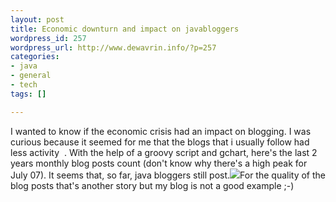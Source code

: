 ```yaml
--- 
layout: post
title: Economic downturn and impact on javabloggers
wordpress_id: 257
wordpress_url: http://www.dewavrin.info/?p=257
categories: 
- java
- general
- tech
tags: []

---
```

I wanted to know if the economic crisis had an impact on blogging. I was curious because it seemed for me that the blogs that i usually follow had less activity  . With the help of a groovy script and gchart, here's the last 2 years monthly blog posts count (don't know why there's a high peak for July 07). It seems that, so far, java bloggers still post.![](http://chart.apis.google.com/chart?cht=lc&chs=600x500&chtt=Javablogs+monthly+posts+count%20+%7C+since+01-01-2007+to+01-02-2009&chxt=x,y&chxr=1,0,15000&chds=0,15000&chd=t:4224,4133,4758,4474,5561,4933,14719,5155,4515,5301,5047,4862,5341,3975,5278,3826,5527,4271,4471,4305,4548,4480,4347,4993,4520&chxl=0:%7C1-07%7C2%7C3%7C4%7C5%7C6%7C7%7C8%7C9%7C10%7C11%7C12%7C1-08%7C2%7C3%7C4%7C5%7C6%7C7%7C8%7C9%7C10%7C11%7C12%7C1-09)For the quality of the blog posts that's another story but my blog is not a good example ;-)

